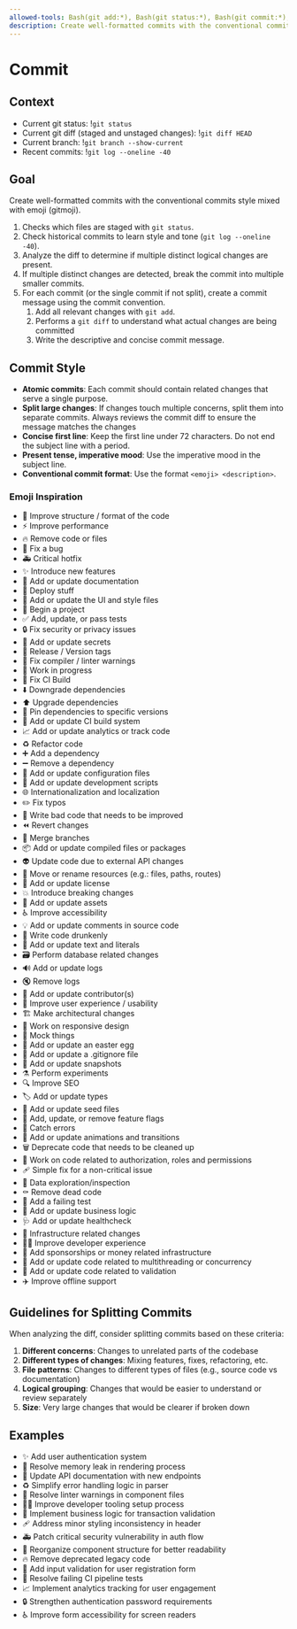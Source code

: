 ```yaml
---
allowed-tools: Bash(git add:*), Bash(git status:*), Bash(git commit:*), Bash(git diff:*), Bash(git log:*)
description: Create well-formatted commits with the conventional commits style mixed with emoji (gitmoji).
---
```


# Commit

## Context

- Current git status: !`git status`
- Current git diff (staged and unstaged changes): !`git diff HEAD`
- Current branch: !`git branch --show-current`
- Recent commits: !`git log --oneline -40`

## Goal

Create well-formatted commits with the conventional commits style mixed with emoji (gitmoji).

1. Checks which files are staged with `git status`.
2. Check historical commits to learn style and tone (`git log --oneline -40`).
3. Analyze the diff to determine if multiple distinct logical changes are present.
4. If multiple distinct changes are detected, break the commit into multiple smaller commits.
5. For each commit (or the single commit if not split), create a commit message using the commit convention.
   1. Add all relevant changes with `git add`.
   2. Performs a `git diff` to understand what actual changes are being committed
   3. Write the descriptive and concise commit message.

## Commit Style

- **Atomic commits**: Each commit should contain related changes that serve a single purpose.
- **Split large changes**: If changes touch multiple concerns, split them into separate commits. Always reviews the commit diff to ensure the message matches the changes
- **Concise first line**: Keep the first line under 72 characters. Do not end the subject line with a period.
- **Present tense, imperative mood**: Use the imperative mood in the subject line.
- **Conventional commit format**: Use the format `<emoji> <description>`.

### Emoji Inspiration

  - 🎨 Improve structure / format of the code
  - ⚡️ Improve performance
  - 🔥 Remove code or files
  - 🐛 Fix a bug
  - 🚑️ Critical hotfix
  - ✨ Introduce new features
  - 📝 Add or update documentation
  - 🚀 Deploy stuff
  - 💄 Add or update the UI and style files
  - 🎉 Begin a project
  - ✅ Add, update, or pass tests
  - 🔒️ Fix security or privacy issues
  - 🔐 Add or update secrets
  - 🔖 Release / Version tags
  - 🚨 Fix compiler / linter warnings
  - 🚧 Work in progress
  - 💚 Fix CI Build
  - ⬇️ Downgrade dependencies
  - ⬆️ Upgrade dependencies
  - 📌 Pin dependencies to specific versions
  - 👷 Add or update CI build system
  - 📈 Add or update analytics or track code
  - ♻️ Refactor code
  - ➕ Add a dependency
  - ➖ Remove a dependency
  - 🔧 Add or update configuration files
  - 🔨 Add or update development scripts
  - 🌐 Internationalization and localization
  - ✏️ Fix typos
  - 💩 Write bad code that needs to be improved
  - ⏪️ Revert changes
  - 🔀 Merge branches
  - 📦️ Add or update compiled files or packages
  - 👽️ Update code due to external API changes
  - 🚚 Move or rename resources (e.g.: files, paths, routes)
  - 📄 Add or update license
  - 💥 Introduce breaking changes
  - 🍱 Add or update assets
  - ♿️ Improve accessibility
  - 💡 Add or update comments in source code
  - 🍻 Write code drunkenly
  - 💬 Add or update text and literals
  - 🗃️ Perform database related changes
  - 🔊 Add or update logs
  - 🔇 Remove logs
  - 👥 Add or update contributor(s)
  - 🚸 Improve user experience / usability
  - 🏗️ Make architectural changes
  - 📱 Work on responsive design
  - 🤡 Mock things
  - 🥚 Add or update an easter egg
  - 🙈 Add or update a .gitignore file
  - 📸 Add or update snapshots
  - ⚗️ Perform experiments
  - 🔍️ Improve SEO
  - 🏷️ Add or update types
  - 🌱 Add or update seed files
  - 🚩 Add, update, or remove feature flags
  - 🥅 Catch errors
  - 💫 Add or update animations and transitions
  - 🗑️ Deprecate code that needs to be cleaned up
  - 🛂 Work on code related to authorization, roles and permissions
  - 🩹 Simple fix for a non-critical issue
  - 🧐 Data exploration/inspection
  - ⚰️ Remove dead code
  - 🧪 Add a failing test
  - 👔 Add or update business logic
  - 🩺 Add or update healthcheck
  - 🧱 Infrastructure related changes
  - 🧑‍💻 Improve developer experience
  - 💸 Add sponsorships or money related infrastructure
  - 🧵 Add or update code related to multithreading or concurrency
  - 🦺 Add or update code related to validation
  - ✈️ Improve offline support

## Guidelines for Splitting Commits

When analyzing the diff, consider splitting commits based on these criteria:

1. **Different concerns**: Changes to unrelated parts of the codebase
2. **Different types of changes**: Mixing features, fixes, refactoring, etc.
3. **File patterns**: Changes to different types of files (e.g., source code vs documentation)
4. **Logical grouping**: Changes that would be easier to understand or review separately
5. **Size**: Very large changes that would be clearer if broken down

## Examples

- ✨ Add user authentication system
- 🐛 Resolve memory leak in rendering process
- 📝 Update API documentation with new endpoints
- ♻️ Simplify error handling logic in parser
- 🚨 Resolve linter warnings in component files
- 🧑‍💻 Improve developer tooling setup process
- 👔 Implement business logic for transaction validation
- 🩹 Address minor styling inconsistency in header
- 🚑️ Patch critical security vulnerability in auth flow
- 🎨 Reorganize component structure for better readability
- 🔥 Remove deprecated legacy code
- 🦺 Add input validation for user registration form
- 💚 Resolve failing CI pipeline tests
- 📈 Implement analytics tracking for user engagement
- 🔒️ Strengthen authentication password requirements
- ♿️ Improve form accessibility for screen readers
